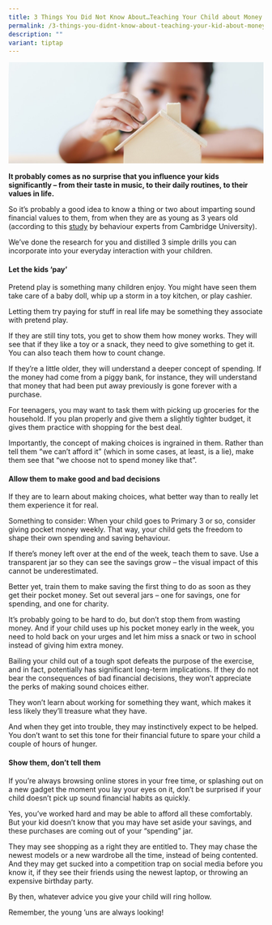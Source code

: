```yaml
---
title: 3 Things You Did Not Know About…Teaching Your Child about Money
permalink: /3-things-you-didnt-know-about-teaching-your-kid-about-money/
description: ""
variant: tiptap
---
```

![3 things](/images/3%20things.jfif)

**It probably comes as no surprise that you influence your kids significantly – from their taste in music, to their daily routines, to their values in life.**

So it’s probably a good idea to know a thing or two about imparting sound financial values to them, from when they are as young as 3 years old (according to this [study](https://mascdn.azureedge.net/cms/the-money-advice-service-habit-formation-and-learning-in-young-children-may2013.pdf) by behaviour experts from Cambridge University).

We’ve done the research for you and distilled 3 simple drills you can incorporate into your everyday interaction with your children. 

#### Let the kids ‘pay’

Pretend play is something many children enjoy. You might have seen them take care of a baby doll, whip up a storm in a toy kitchen, or play cashier.

Letting them try paying for stuff in real life may be something they associate with pretend play.

If they are still tiny tots, you get to show them how money works. They will see that if they like a toy or a snack, they need to give something to get it. You can also teach them how to count change. 

If they’re a little older, they will understand a deeper concept of spending. If the money had come from a piggy bank, for instance, they will understand that money that had been put away previously is gone forever with a purchase. 

For teenagers, you may want to task them with picking up groceries for the household. If you plan properly and give them a slightly tighter budget, it gives them practice with shopping for the best deal.

Importantly, the concept of making choices is ingrained in them. Rather than tell them “we can’t afford it” (which in some cases, at least, is a lie), make them see that “we choose not to spend money like that”. 
#### Allow them to make good and bad decisions

If they are to learn about making choices, what better way than to really let them experience it for real.

Something to consider: When your child goes to Primary 3 or so, consider giving pocket money weekly. That way, your child gets the freedom to shape their own spending and saving behaviour.

If there’s money left over at the end of the week, teach them to save. Use a transparent jar so they can see the savings grow – the visual impact of this cannot be underestimated. 

Better yet, train them to make saving the first thing to do as soon as they get their pocket money. Set out several jars – one for savings, one for spending, and one for charity.

It’s probably going to be hard to do, but don’t stop them from wasting money. And if your child uses up his pocket money early in the week, you need to hold back on your urges and let him miss a snack or two in school instead of giving him extra money.

Bailing your child out of a tough spot defeats the purpose of the exercise, and in fact, potentially has significant long-term implications. If they do not bear the consequences of bad financial decisions, they won’t appreciate the perks of making sound choices either. 

They won’t learn about working for something they want, which makes it less likely they’ll treasure what they have. 

And when they get into trouble, they may instinctively expect to be helped. You don’t want to set this tone for their financial future to spare your child a couple of hours of hunger.

#### Show them, don’t tell them

If you’re always browsing online stores in your free time, or splashing out on a new gadget the moment you lay your eyes on it, don’t be surprised if your child doesn’t pick up sound financial habits as quickly.

Yes, you’ve worked hard and may be able to afford all these comfortably. But your kid doesn’t know that you may have set aside your savings, and these purchases are coming out of your “spending” jar. 

They may see shopping as a right they are entitled to. They may chase the newest models or a new wardrobe all the time, instead of being contented. And they may get sucked into a competition trap on social media before you know it, if they see their friends using the newest laptop, or throwing an expensive birthday party.

By then, whatever advice you give your child will ring hollow. 

Remember, the young ’uns are always looking!